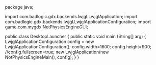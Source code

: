 package java;

import com.badlogic.gdx.backends.lwjgl.LwjglApplication;
import com.badlogic.gdx.backends.lwjgl.LwjglApplicationConfiguration;
import game.com.mygdx.NotPhysicsEngineGUI;


public class DesktopLauncher {
	public static void main (String[] arg) {
		LwjglApplicationConfiguration config = new LwjglApplicationConfiguration();
		config.width=1600;
		config.height=900;
		//config.fullscreen=true;
		new LwjglApplication(new NotPhysicsEngineMain(), config);
	}
}
